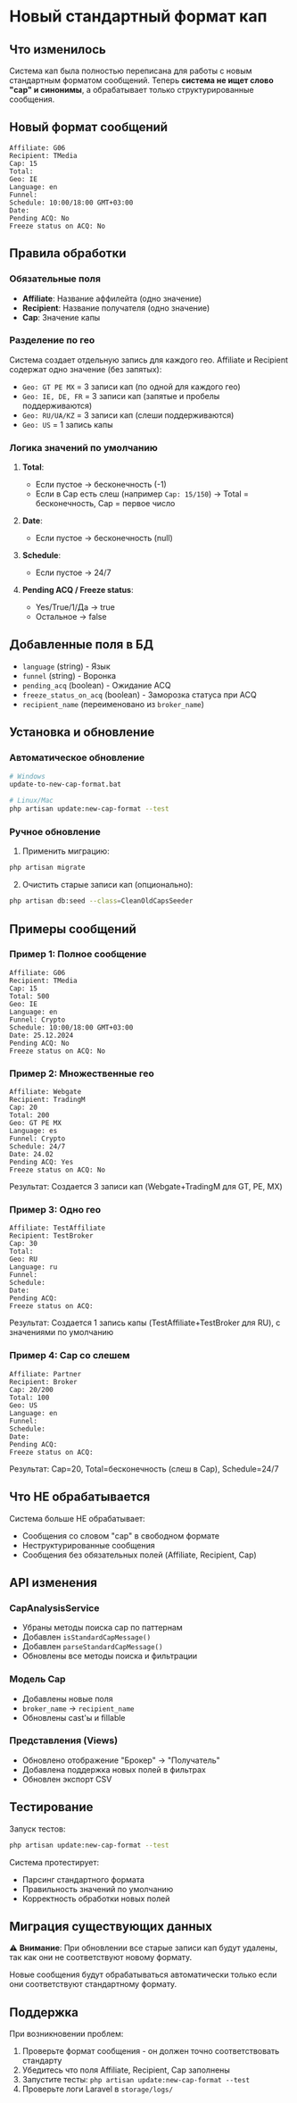 # Новый стандартный формат кап

## Что изменилось

Система кап была полностью переписана для работы с новым стандартным форматом сообщений. Теперь **система не ищет слово "cap" и синонимы**, а обрабатывает только структурированные сообщения.

## Новый формат сообщений

```
Affiliate: G06
Recipient: TMedia 
Cap: 15
Total: 
Geo: IE
Language: en
Funnel: 
Schedule: 10:00/18:00 GMT+03:00 
Date: 
Pending ACQ: No
Freeze status on ACQ: No
```

## Правила обработки

### Обязательные поля
- **Affiliate**: Название аффилейта (одно значение)
- **Recipient**: Название получателя (одно значение)
- **Cap**: Значение капы

### Разделение по гео
Система создает отдельную запись для каждого гео. Affiliate и Recipient содержат одно значение (без запятых):

- `Geo: GT PE MX` = 3 записи кап (по одной для каждого гео)
- `Geo: IE, DE, FR` = 3 записи кап (запятые и пробелы поддерживаются)
- `Geo: RU/UA/KZ` = 3 записи кап (слеши поддерживаются)
- `Geo: US` = 1 запись капы

### Логика значений по умолчанию

1. **Total**: 
   - Если пустое → бесконечность (-1)
   - Если в Cap есть слеш (например `Cap: 15/150`) → Total = бесконечность, Cap = первое число

2. **Date**: 
   - Если пустое → бесконечность (null)

3. **Schedule**: 
   - Если пустое → 24/7

4. **Pending ACQ / Freeze status**: 
   - Yes/True/1/Да → true
   - Остальное → false

## Добавленные поля в БД

- `language` (string) - Язык
- `funnel` (string) - Воронка  
- `pending_acq` (boolean) - Ожидание ACQ
- `freeze_status_on_acq` (boolean) - Заморозка статуса при ACQ
- `recipient_name` (переименовано из `broker_name`)

## Установка и обновление

### Автоматическое обновление
```bash
# Windows
update-to-new-cap-format.bat

# Linux/Mac
php artisan update:new-cap-format --test
```

### Ручное обновление
1. Применить миграцию:
```bash
php artisan migrate
```

2. Очистить старые записи кап (опционально):
```bash
php artisan db:seed --class=CleanOldCapsSeeder
```

## Примеры сообщений

### Пример 1: Полное сообщение
```
Affiliate: G06
Recipient: TMedia
Cap: 15
Total: 500
Geo: IE
Language: en
Funnel: Crypto
Schedule: 10:00/18:00 GMT+03:00
Date: 25.12.2024
Pending ACQ: No
Freeze status on ACQ: No
```

### Пример 2: Множественные гео
```
Affiliate: Webgate
Recipient: TradingM
Cap: 20
Total: 200
Geo: GT PE MX
Language: es
Funnel: Crypto
Schedule: 24/7
Date: 24.02
Pending ACQ: Yes
Freeze status on ACQ: No
```
Результат: Создается 3 записи кап (Webgate+TradingM для GT, PE, MX)

### Пример 3: Одно гео
```
Affiliate: TestAffiliate
Recipient: TestBroker
Cap: 30
Total: 
Geo: RU
Language: ru
Funnel: 
Schedule: 
Date: 
Pending ACQ: 
Freeze status on ACQ: 
```
Результат: Создается 1 запись капы (TestAffiliate+TestBroker для RU), с значениями по умолчанию

### Пример 4: Cap со слешем
```
Affiliate: Partner
Recipient: Broker
Cap: 20/200
Total: 100
Geo: US
Language: en
Funnel: 
Schedule: 
Date: 
Pending ACQ: 
Freeze status on ACQ: 
```
Результат: Cap=20, Total=бесконечность (слеш в Cap), Schedule=24/7

## Что НЕ обрабатывается

Система больше НЕ обрабатывает:
- Сообщения со словом "cap" в свободном формате
- Неструктурированные сообщения
- Сообщения без обязательных полей (Affiliate, Recipient, Cap)

## API изменения

### CapAnalysisService
- Убраны методы поиска cap по паттернам
- Добавлен `isStandardCapMessage()` 
- Добавлен `parseStandardCapMessage()`
- Обновлены все методы поиска и фильтрации

### Модель Cap
- Добавлены новые поля
- `broker_name` → `recipient_name`
- Обновлены cast'ы и fillable

### Представления (Views)
- Обновлено отображение "Брокер" → "Получатель"
- Добавлена поддержка новых полей в фильтрах
- Обновлен экспорт CSV

## Тестирование

Запуск тестов:
```bash
php artisan update:new-cap-format --test
```

Система протестирует:
- Парсинг стандартного формата
- Правильность значений по умолчанию
- Корректность обработки новых полей

## Миграция существующих данных

⚠️ **Внимание**: При обновлении все старые записи кап будут удалены, так как они не соответствуют новому формату.

Новые сообщения будут обрабатываться автоматически только если они соответствуют стандартному формату.

## Поддержка

При возникновении проблем:

1. Проверьте формат сообщения - он должен точно соответствовать стандарту
2. Убедитесь что поля Affiliate, Recipient, Cap заполнены
3. Запустите тесты: `php artisan update:new-cap-format --test`
4. Проверьте логи Laravel в `storage/logs/` 